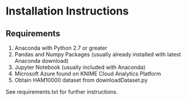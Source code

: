 # Installation Instructions

## Requirements

1. Anaconda with Python 2.7 or greater
2. Pandas and Numpy Packages (usually already installed with latest Anaconda download)
3. Jupyter Notebook (usually included with Anaconda)
4. Microsoft Azure found on KNIME Cloud Analytics Platform
5. Obtain HAM10000 dataset from downloadDataset.py

See requirements.txt for further instructions. 
